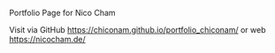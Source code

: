 Portfolio Page for Nico Cham

Visit via GitHub https://chiconam.github.io/portfolio_chiconam/
or web https://nicocham.de/
